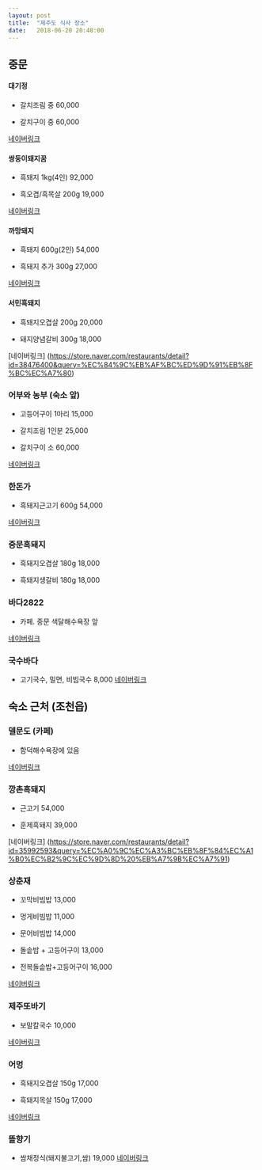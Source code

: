 ```yaml
---
layout: post
title:  "제주도 식사 장소"
date:   2018-06-20 20:48:00
---
```


## 중문
#### 대기정
- 갈치조림 중 60,000

- 갈치구이 중 60,000

[네이버링크](https://store.naver.com/restaurants/detail?id=13444885&query=%EB%8C%80%EA%B8%B0%EC%A0%95)


#### 쌍둥이돼지꿈
- 흑돼지 1kg(4인) 92,000

- 흑오겹/흑목살 200g 19,000

[네이버링크](https://blog.naver.com/wws6501/221255799391)

#### 까망돼지
- 흑돼지 600g(2인) 54,000

- 흑돼지 추가 300g 27,000

[네이버링크](https://blog.naver.com/samonge/221298246734)

#### 서민흑돼지
- 흑돼지오겹살 200g 20,000

- 돼지양념갈비 300g 18,000

[네이버링크] (https://store.naver.com/restaurants/detail?id=38476400&query=%EC%84%9C%EB%AF%BC%ED%9D%91%EB%8F%BC%EC%A7%80)

### 어부와 농부 (숙소 앞)
- 고등어구이 1마리 15,000

- 갈치조림 1인분 25,000

- 갈치구이 소 60,000

[네이버링크](https://store.naver.com/restaurants/detail?id=13566099&query=%EC%96%B4%EB%B6%80%EC%99%80%EB%86%8D%EB%B6%80)

### 한돈가
- 흑돼지근고기 600g 54,000

[네이버링크](https://store.naver.com/restaurants/detail?id=12801881&query=%ED%95%9C%EB%8F%88%EA%B0%80)

### 중문흑돼지
- 흑돼지오겹살 180g 18,000

- 흑돼지생갈비 180g 18,000

### 바다2822
- 카페. 중문 색달해수욕장 앞

[네이버링크](https://store.naver.com/restaurants/detail?id=1892828298&query=BADA2822)


### 국수바다
- 고기국수, 밀면, 비빔국수 8,000
[네이버링크](https://store.naver.com/restaurants/detail?id=35372610&query=%EA%B5%AD%EC%88%98%EB%B0%94%EB%8B%A4%EB%B3%B8%EC%A0%90)





## 숙소 근처 (조천읍)

### 델문도 (카페)
- 함덕해수욕장에 있음

[네이버링크](https://store.naver.com/restaurants/detail?id=36859834&query=%EB%8D%B8%EB%AC%B8%EB%8F%84)

### 깡촌흑돼지
- 근고기 54,000

- 훈제흑돼지 39,000

[네이버링크] (https://store.naver.com/restaurants/detail?id=35992593&query=%EC%A0%9C%EC%A3%BC%EB%8F%84%EC%A1%B0%EC%B2%9C%EC%9D%8D%20%EB%A7%9B%EC%A7%91)

### 상춘재
- 꼬막비빔밥 13,000

- 멍게비빔밥 11,000

- 문어비빔밥 14,000

- 돌솥밥 + 고등어구이 13,000

- 전복돌솥밥+고등어구이 16,000

[네이버링크](https://blog.naver.com/sha5764/221288278314)

### 제주또바기
- 보말칼국수 10,000

[네이버링크](https://store.naver.com/restaurants/detail?id=37463450&query=%EC%A0%9C%EC%A3%BC%EB%98%90%EB%B0%94%EA%B8%B0)

### 어멍
- 흑돼지오겹살 150g 17,000

- 흑돼지목살 150g 17,000

[네이버링크](https://store.naver.com/restaurants/detail?id=31850459&query=%EC%96%B4%EB%A9%8D)


### 뜰향기
- 쌈채정식(돼지불고기,쌈) 19,000
[네이버링크](https://store.naver.com/restaurants/detail?id=19494321&query=%EC%A0%9C%EC%A3%BC%EB%8F%84%EC%A1%B0%EC%B2%9C%EC%9D%8D%20%EB%A7%9B%EC%A7%91)
